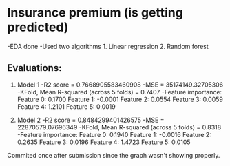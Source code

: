 # Insurance premium (is getting predicted)
  -EDA done
  -Used two algorithms
    1. Linear regression
    2. Random forest

## Evaluations:
  1. Model 1
     -R2 score = 0.7668905583460908
     -MSE = 35174149.32705306
     -KFold, Mean R-squared (across 5 folds) = 0.7407
     -Feature importance:
        Feature 0: 0.1700
        Feature 1: -0.0001
        Feature 2: 0.0554
        Feature 3: 0.0059
        Feature 4: 1.2101
        Feature 5: 0.0019
     
  3. Model 2
     -R2 score = 0.8484299401426575
     -MSE = 22870579.07696349
     -KFold, Mean R-squared (across 5 folds) = 0.8318
     -Feature importance:
        Feature 0: 0.1940
        Feature 1: -0.0016
        Feature 2: 0.2635
        Feature 3: 0.0196
        Feature 4: 1.4723
        Feature 5: 0.0105

Commited once after submission since the graph wasn't showing properly.
